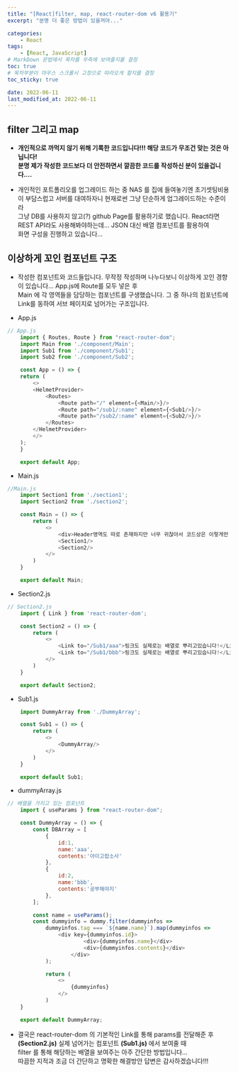 ```yaml
---
title: "[React]filter, map, react-router-dom v6 활용기"
excerpt: "분명 더 좋은 방법이 있을꺼야..."

categories:
    - React
tags:
    - [React, JavaScript]
# MarkDown 문법에서 목차를 우측에 보여줄지를 결정
toc: true
# 목차부분이 마우스 스크롤시 고정으로 따라오게 할지를 결정
toc_sticky: true

date: 2022-06-11
last_modified_at: 2022-06-11
---
```


## filter 그리고 map
- **개인적으로 까먹지 않기 위해 기록한 코드입니다!!! 해당 코드가 무조건 맞는 것은 아닙니다!**    
**분명 제가 작성한 코드보다 더 안전하면서 깔끔한 코드를 작성하신 분이 있을겁니다....**

- 개인적인 포트폴리오를 업그레이드 하는 중 NAS 를 집에 들여놓기엔 초기셋팅비용이 부담스럽고 서버를 대여하자니 현재로썬 그냥 단순하게 업그레이드하는 수준이라   
그냥 DB를 사용하지 않고(?) github Page를 활용하기로 했습니다. React라면 REST API라도 사용해봐야하는데... JSON 대신 배열 컴포넌트를 활용하여   
화면 구성을 진행하고 있습니다...

## 이상하게 꼬인 컴포넌트 구조
- 작성한 컴포넌트와 코드들입니다. 무작정 작성하며 나누다보니 이상하게 꼬인 경향이 있습니다... App.js에 Route를 모두 넣은 후   
Main 에 각 영역들을 담당하는 컴포넌트를 구생했습니다. 그 중 하나의 컴포넌트에 Link를 동하여 서브 페이지로 넘어가는 구조입니다.

- App.js
```javascript
// App.js
    import { Routes, Route } from "react-router-dom";
    import Main from './component/Main';
    import Sub1 from './component/Sub1';
    import Sub2 from './component/Sub2';

    const App = () => {
    return (
        <>
        <HelmetProvider>
            <Routes>
                <Route path="/" element={<Main/>}/>
                <Route path="/sub1/:name" element={<Sub1/>}/>
                <Route path="/sub2/:name" element={<Sub2/>}/>
            </Routes>
        </HelmetProvider>
        </>
    );
    }

    export default App;
```

- Main.js
```javascript
//Main.js
    import Section1 from './section1';
    import Section2 from './section2';

    const Main = () => {
        return (
            <>
                <div>Header영역도 따로 존재하지만 너무 귀찮아서 코드상은 이렇게만 표현...</div>
                <Section1/>
                <Section2/>
            </>
        )
    }

    export default Main;
```

- Section2.js
```javascript
// Section2.js
    import { Link } from 'react-router-dom';

    const Section2 = () => {
        return (
            <>
                <Link to="/Sub1/aaa">링크도 실제로는 배열로 뿌리고있습니다!</Link>
                <Link to="/Sub1/bbb">링크도 실제로는 배열로 뿌리고있습니다!</Link>
            </>
        )
    }

    export default Section2;
```

- Sub1.js
```javascript
    import DummyArray from './DummyArray';

    const Sub1 = () => {
        return (
            <>
                <DummyArray/>
            </>
        )
    }

    export default Sub1;
```

- dummyArray.js
```javascript
// 배열을 가지고 있는 컴포넌트
    import { useParams } from "react-router-dom";

    const DummyArray = () => {
        const DBArray = [
            {
                id:1,
                name:'aaa',
                contents:'아이고맙소사'
            },
            {
                id:2,
                name:'bbb',
                contents:'공부해야지'
            },
        ];

        const name = useParams();
        const dummyinfo = dummy.filter(dummyinfos =>
            dummyinfos.tag === `${name.name}`).map(dummyinfos =>
                <div key={dummyinfos.id}>
                        <div>{dummyinfos.name}</div>
                        <div>{dummyinfos.contents}</div>
                    </div>
            );

            return (
                <>
                    {dummyinfos}
                </>
            )
    }

    export default DummyArray;
```
- 결국은 react-router-dom 의 기본적인 Link를 통해 params를 전달해준 후 **(Section2.js)** 실제 넘어가는 컴포넌트 **(Sub1.js)** 에서 보여줄 때    
filter 를 통해 해당하는 배열을 보여주는 아주 간단한 방법입니다...    
따끔한 지적과 조금 더 간단하고 명확한 해결방안 답변은 감사하겠습니다!!!